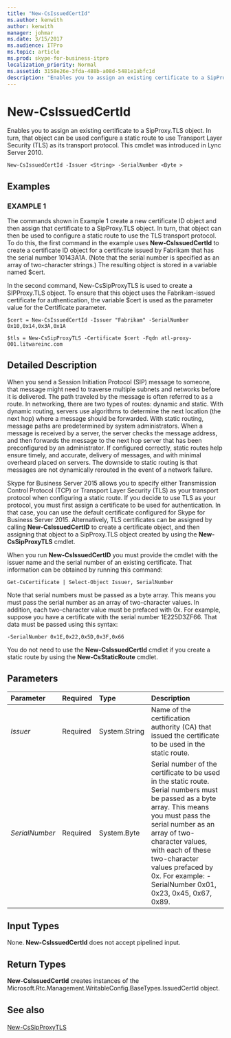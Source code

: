 ```yaml
---
title: "New-CsIssuedCertId"
ms.author: kenwith
author: kenwith
manager: johmar
ms.date: 3/15/2017
ms.audience: ITPro
ms.topic: article
ms.prod: skype-for-business-itpro
localization_priority: Normal
ms.assetid: 3158e26e-3fda-488b-a08d-5481e1abfc1d
description: "Enables you to assign an existing certificate to a SipProxy.TLS object. In turn, that object can be used configure a static route to use Transport Layer Security (TLS) as its transport protocol. This cmdlet was introduced in Lync Server 2010."
---
```


# New-CsIssuedCertId
 
Enables you to assign an existing certificate to a SipProxy.TLS object. In turn, that object can be used configure a static route to use Transport Layer Security (TLS) as its transport protocol. This cmdlet was introduced in Lync Server 2010.
  
```
New-CsIssuedCertId -Issuer <String> -SerialNumber <Byte >

```

## Examples

### EXAMPLE 1

The commands shown in Example 1 create a new certificate ID object and then assign that certificate to a SipProxy.TLS object. In turn, that object can then be used to configure a static route to use the TLS transport protocol. To do this, the first command in the example uses **New-CsIssuedCertId** to create a certificate ID object for a certificate issued by Fabrikam that has the serial number 10143A1A. (Note that the serial number is specified as an array of two-character strings.) The resulting object is stored in a variable named $cert.
  
In the second command, New-CsSipProxyTLS is used to create a SIPProxy.TLS object. To ensure that this object uses the Fabrikam-issued certificate for authentication, the variable $cert is used as the parameter value for the Certificate parameter.
  
```
$cert = New-CsIssuedCertId -Issuer "Fabrikam" -SerialNumber 0x10,0x14,0x3A,0x1A

$tls = New-CsSipProxyTLS -Certificate $cert -Fqdn atl-proxy-001.litwareinc.com
```

## Detailed Description

When you send a Session Initiation Protocol (SIP) message to someone, that message might need to traverse multiple subnets and networks before it is delivered. The path traveled by the message is often referred to as a route. In networking, there are two types of routes: dynamic and static. With dynamic routing, servers use algorithms to determine the next location (the next hop) where a message should be forwarded. With static routing, message paths are predetermined by system administrators. When a message is received by a server, the server checks the message address, and then forwards the message to the next hop server that has been preconfigured by an administrator. If configured correctly, static routes help ensure timely, and accurate, delivery of messages, and with minimal overheard placed on servers. The downside to static routing is that messages are not dynamically rerouted in the event of a network failure. 
  
Skype for Business Server 2015 allows you to specify either Transmission Control Protocol (TCP) or Transport Layer Security (TLS) as your transport protocol when configuring a static route. If you decide to use TLS as your protocol, you must first assign a certificate to be used for authentication. In that case, you can use the default certificate configured for Skype for Business Server 2015. Alternatively, TLS certificates can be assigned by calling **New-CsIssuedCertID** to create a certificate object, and then assigning that object to a SipProxy.TLS object created by using the **New-CsSipProxyTLS** cmdlet.
  
When you run **New-CsIssuedCertID** you must provide the cmdlet with the issuer name and the serial number of an existing certificate. That information can be obtained by running this command:
  
```
Get-CsCertificate | Select-Object Issuer, SerialNumber

```

Note that serial numbers must be passed as a byte array. This means you must pass the serial number as an array of two-character values. In addition, each two-character value must be prefaced with 0x. For example, suppose you have a certificate with the serial number 1E225D3ZF66. That data must be passed using this syntax:
  
```
-SerialNumber 0x1E,0x22,0x5D,0x3F,0x66

```

You do not need to use the **New-CsIssuedCertId** cmdlet if you create a static route by using the **New-CsStaticRoute** cmdlet.
  
## Parameters

|**Parameter**|**Required**|**Type**|**Description**|
|:-----|:-----|:-----|:-----|
| _Issuer_ <br/> |Required  <br/> |System.String  <br/> |Name of the certification authority (CA) that issued the certificate to be used in the static route.  <br/> |
| _SerialNumber_ <br/> |Required  <br/> |System.Byte   <br/> |Serial number of the certificate to be used in the static route. Serial numbers must be passed as a byte array. This means you must pass the serial number as an array of two-character values, with each of these two-character values prefaced by 0x. For example: -SerialNumber 0x01, 0x23, 0x45, 0x67, 0x89.  <br/> |
   
## Input Types

None. **New-CsIssuedCertId** does not accept pipelined input.
  
## Return Types

 **New-CsIssuedCertId** creates instances of the Microsoft.Rtc.Management.WritableConfig.BaseTypes.IssuedCertId object.
  
## See also

#### 

[New-CsSipProxyTLS](new-cssipproxytls.md)

